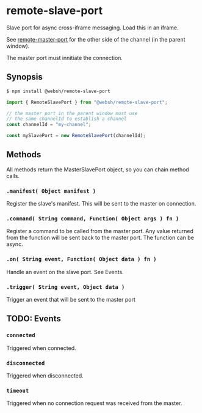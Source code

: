 # remote-slave-port
Slave port for async cross-iframe messaging. Load this in an iframe.

See [remote-master-port](https://github.com/websh-org/remote-master-port) for the other side of the channel (in the parent window).

The master port must innitiate the connection. 


## Synopsis
````bash
$ npm install @websh/remote-slave-port
````

````js
import { RemoteSlavePort } from "@websh/remote-slave-port";

// the master port in the parent window must use 
// the same channelId to establish a channel
const channelId = "my-channel"; 

const mySlavePort = new RemoteSlavePort(channelId);
````

## Methods

All methods return the MasterSlavePort object, so you can chain method calls.

### `.manifest( Object manifest )`
Register the slave's manifest. This will be sent to the master
on connection.

### `.command( String command, Function( Object args ) fn )`
Register a command to be called from the master port.
Any value returned from the function will be sent back to the master port.
The function can be async.

### `.on( String event, Function( Object data ) fn )`

Handle an event on the slave port. See Events.

### `.trigger( String event, Object data )`
Trigger an event that will be sent to the master port

## TODO: Events
### `connected`
Triggered when connected.
### `disconnected`
Triggered when disconnected.
### `timeout`
Triggered when no connection request was received from the master.
